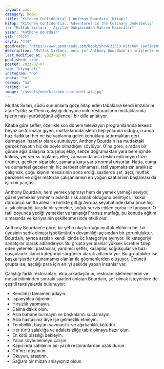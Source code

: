 ```yaml
---
layout: post
category: book
title: "Kitchen Confidential | Anthony Bourdain (Kitap)"
kitap: "Kitchen Confidential: Adventures in the Culinary Underbelly"
tr: "Mutfak Sırları - Aşçılık Dünyasından Mahrem Maceralar"
yazar: "Anthony Bourdain"
yil: "2022"
sayfa: "344"
goodreads: "https://www.goodreads.com/book/show/33313.Kitchen_Confidential"
description: "Mutfak Sırları, ünlü şef Anthony Bourdain'in inişlerle ve çıkışlarla dolu kariyerindeki ilginç kesitlerini ve maceralarını anlatan eğlenceli, içten bir kitap."
last_modified_at: 2023-02-07
published: true
posted: 2023-02-07
tag: "biyografi"
instagram: "no"
insta: "no"
reread: "no"
rating: "4"
image: "/assets/new/kitchen-confidential.jpg"
---
```



Mutfak Sırları, süslü sunumlarla göze hitap eden tabaklara kendi imzalarını atan "yıldız şef"lerin çalıştığı dünyaca ünlü restoranların mutfaklarında işlerin  nasıl yürüdüğünü eğlenceli bir dille anlatıyor.  

Kitaba göre şefler, özellikle son dönem televizyon programlarında lekesiz beyaz üniformalar giyen, mutfaklarında işlerin hep yolunda olduğu, o anda hazırladıkları her ne ise yanlarına gelen konuklara tattırmaktan geri durmayan insanlar olarak sunuluyor.  Anthony Bourdain ise mutfaktaki gerçek hayatın hiç de böyle olmadığını söylüyor. O'na göre, sıradan bir günde ağız dalaşına tutuşmuş ekip, sebze doğramaktan yara bere içinde kalmış, yer yer su toplamış eller, zamanında asla teslim edilmeyen taze ürünler, geciken siparişler, zamana karşı yarış normal unsurlar. Hatta, cuma ve cumartesi gecelerinin hiç serbest olmaması, tatil yapmaksızın aralıksız çalışmak, çoğu kişinin mesaisinin sona erdiği saatlerde şef, aşçı, mutfak personeli ve diğer restoran çalışanlarının en yoğun saatlerinin başlaması da işin bir parçası. 

Anthony Bourdain, hem yemek yapmayı hem de yemek yemeği seviyor, güzel yemekler yemenin aslında risk almak olduğunu belirtiyor. İlkokul dördüncü sınıfta ailesi ile birlikte gittiği Avrupa seyahatinde daha önce hiç alışık olmadığı tarzda bir yemekle, soğuk servis edilen çorba ile tanışıyor. O tatil boyunca yediği yemekler ve tanıştığı Fransız mutfağı, bu konuda eğitim almasında ve kariyerinin şekillenmesinde etkili olur. 

Anthony Bourdain'e göre, bir şefin oluşturduğu mutfak ekibinin her bir üyesinin sadık olması işbölümünün devamlılığı açısından bir zorunluluktur.  Bourdain, ayrıca aşçıları kendi içinde üç kategoriye ayırıyor. İlk kategoriyi sanatçılar olarak adlandırıyor. Bu grupta yer alanlar yüksek ücretler talep eden yetenekli pastacılar, yardımcı şefler, kasaplar, soğukçular ve bazı sosçulardır. İkinci kategoriyi sürgünler olarak adlandırıyor. Bu gruptakiler ise, başka işlerde tutunamamış olanlar ile göçmenlerden oluşuyor. Üçüncü grupta ise, aşçılığı para için en iyi şekilde yapan insanlar var. 

Çalıştığı farklı restoranları, ekip arkadaşlarını, restoran işletmecilerini ve mesai bitiminden sonraki saatleri anlatan Bourdain, şef olmak isteyenlere de çeşitli tavsiyelerde bulunuyor:

- Kendinizi tamamen adayın.
- İspanyolca öğrenin.
- Hırsızlık yapmayın.
- Daima dakik olun.
- Asla bahane bulmayın ve başkalarını suçlamayın.
- Asla hastasınız diye işe gelmezlik etmeyin.
- Tembellik, baştan savmacılık ve ağırkanlılık kötüdür.
- Her türlü salaklığa ve adaletsizliğe tabık olmaya hazır olun.
- En kötü olasılığı bekleyin.
- Yalan söylememeye çalışın. 
- Kapısında sahibinin adı yazılı restoranlardan uzak durun.
- CV'nizi düşünün.
- Okuyun, araştırın.
- Sağlam bir mizah anlayışınız olsun.
